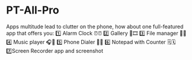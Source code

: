 # PT-All-Pro
Apps multitude lead to clutter on the phone, how about one full-featured app that offers you: 
1️⃣ Alarm Clock ⏰⏰
2️⃣ Gallery 🌄🎞️
3️⃣ File manager 📁📂
4️⃣ Music player 🎧🎼
5️⃣ Phone Dialer 📱📞
6️⃣ Notepad with Counter 🗒️🗓️
7️⃣Screen Recorder app and screenshot
